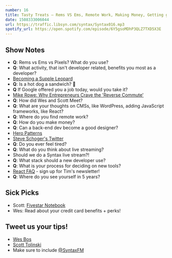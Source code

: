```yaml
---
number: 16
title: Tasty Treats — Rems VS Ems, Remote Work, Making Money, Getting good at Design + more! 🍬
date: 1508333006044
url: https://traffic.libsyn.com/syntax/Syntax016.mp3
spotify_url: https://open.spotify.com/episode/6Y5gsoMDhP3QLZ7TXD5X3E
---
```


## Show Notes


* **Q**: Rems vs Ems vs Pixels? What do you use?
* **Q**: What activity, that isn't developer related, benefits you most as a developer?
* [Becoming a Supple Leopard](https://www.amazon.com/gp/product/1936608588/ref=as_li_tl?ie=UTF8&camp=1789&creative=9325&creativeASIN=1936608588&linkCode=as2&tag=leveluptuts01-20&linkId=b9f598d6432ce7394e5b0510fe0bebba)
* **Q**: Is a hot dog a sandwich? 🌭
* **Q** If Google offered you a job today, would you take it?
* [Mike Rowe: Why Entrepreneurs Crave the 'Reverse Commute'](https://www.youtube.com/watch?v=3K-b7CZaPpw)
* **Q**: How did Wes and Scott Meet?
* **Q**: What are your thoughts on CMSs, like WordPress, adding JavaScript frameworks, like React?
* **Q**: Where do you find remote work?
* **Q**: How do you make money?
* **Q**: Can a back-end dev become a good designer?
* [Hero Patterns](http://www.heropatterns.com/)
* [Steve Schoger's Twitter](https://twitter.com/steveschoger)
* **Q**: Do you ever feel tired?
* **Q**: What do you think about live streaming?
* Should we do a Syntax live stream?!
* **Q**: What stack should a new developer use?
* **Q**: What is your process for deciding on new tools?
* [React FAQ](https://reactfaq.site/) - sign up for Tim's newsletter!
* **Q**: Where do you see yourself in 5 years?

## Sick Picks
* Scott: [Fivestar Notebook](http://amzn.to/2xNmnCH)
* Wes: Read about your credit card benefits + perks!

## Tweet us your tips!
* [Wes Bos](https://twitter.com/wesbos)
* [Scott Tolinski](https://twitter.com/stolinski)
* Make sure to include [@SyntaxFM](https://twitter.com/SyntaxFM)

